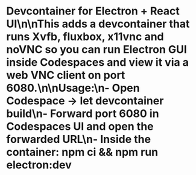 # Devcontainer for Electron + React UI\n\nThis adds a devcontainer that runs Xvfb, fluxbox, x11vnc and noVNC so you can run Electron GUI inside Codespaces and view it via a web VNC client on port 6080.\n\nUsage:\n- Open Codespace -> let devcontainer build\n- Forward port 6080 in Codespaces UI and open the forwarded URL\n- Inside the container: npm ci && npm run electron:dev